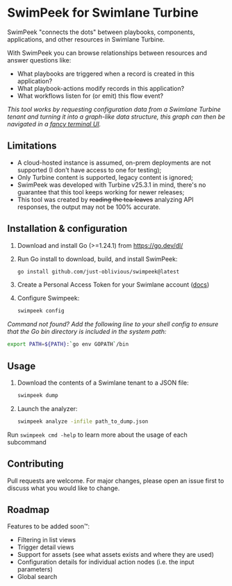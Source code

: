 # SwimPeek for Swimlane Turbine

SwimPeek "connects the dots" between playbooks, components, applications, and other resources in Swimlane Turbine.

With SwimPeek you can browse relationships between resources and answer questions like:
- What playbooks are triggered when a record is created in this application?
- What playbook-actions modify records in this application?
- What workflows listen for (or emit) this flow event?

*This tool works by requesting configuration data from a Swimlane Turbine tenant and turning it into a graph-like data structure, this graph can then be navigated in a [fancy terminal UI](https://charm.land/).*


## Limitations

- A cloud-hosted instance is assumed, on-prem deployments are not supported (I don't have access to one for testing);
- Only Turbine content is supported, legacy content is ignored;
- SwimPeek was developed with Turbine v25.3.1 in mind, there's no guarantee that this tool keeps working for newer releases;
- This tool was created by ~~reading the tea leaves~~ analyzing API responses, the output may not be 100% accurate.


## Installation & configuration

1.  Download and install Go (>=1.24.1) from https://go.dev/dl/

1.  Run Go install to download, build, and install SwimPeek:
    ```sh
    go install github.com/just-oblivious/swimpeek@latest
    ```

1. Create a Personal Access Token for your Swimlane account ([docs](https://docs.swimlane.com/docs/introduction/customize-your-user-profile.htm))

1.  Configure Swimpeek:
    ```sh
    swimpeek config
    ```

*Command not found?
Add the following line to your shell config to ensure that the Go bin directory is included in the system path:*
  ```sh
  export PATH=${PATH}:`go env GOPATH`/bin
  ```


## Usage

1.  Download the contents of a Swimlane tenant to a JSON file:
    ```sh
    swimpeek dump
    ```

1.  Launch the analyzer:
    ```sh
    swimpeek analyze -infile path_to_dump.json
    ```

Run `swimpeek cmd -help` to learn more about the usage of each subcommand


## Contributing

Pull requests are welcome. For major changes, please open an issue first to discuss what you would like to change.


## Roadmap

Features to be added soon™:

- Filtering in list views
- Trigger detail views
- Support for assets (see what assets exists and where they are used)
- Configuration details for individual action nodes (i.e. the input parameters)
- Global search
